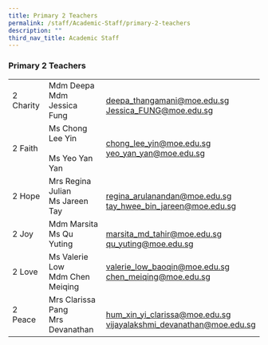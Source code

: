 ```yaml
---
title: Primary 2 Teachers
permalink: /staff/Academic-Staff/primary-2-teachers
description: ""
third_nav_title: Academic Staff
---
```

### Primary 2 Teachers

|  	|  	|  	|
|---	|---	|---	|
| 2 Charity 	| Mdm Deepa<br>Mdm Jessica Fung 	| <br>[deepa_thangamani@moe.edu.sg](mailto:deepa_thangamani@moe.edu.sg)<br>[Jessica_FUNG@moe.edu.sg](mailto:Jessica_FUNG@moe.edu.sg) 	|
| 2 Faith 	| Ms Chong Lee Yin<br><br>Ms Yeo Yan Yan 	| [chong_lee_yin@moe.edu.sg](mailto:chong_lee_yin@moe.edu.sg)<br>[yeo_yan_yan@moe.edu.sg](mailto:yeo_yan_yan@moe.edu.sg) 	|
| 2 Hope 	| Mrs Regina Julian<br>Ms Jareen Tay 	| <br>[regina_arulanandan@moe.edu.sg](mailto:regina_arulanandan@moe.edu.sg)<br>[tay_hwee_bin_jareen@moe.edu.sg](mailto:tay_hwee_bin_jareen@moe.edu.sg) 	|
| 2 Joy 	| Mdm Marsita<br>Ms Qu Yuting 	| <br>[marsita_md_tahir@moe.edu.sg](mailto:marsita_md_tahir@moe.edu.sg)<br>[qu_yuting@moe.edu.sg](mailto:gu_yuting@moe.edu.sg) 	|
| 2 Love 	| Ms Valerie Low<br>Mdm Chen Meiqing 	| [valerie_low_baoqin@moe.edu.sg](mailto:valerie_low_baoqin@moe.edu.sg)<br>[chen_meiqing@moe.edu.sg](mailto:chen_meiqing@moe.edu.sg) 	|
| 2 Peace 	| Mrs Clarissa Pang<br>Mrs Devanathan 	| <br>[hum_xin_yi_clarissa@moe.edu.sg](mailto:hum_xin_yi_clarissa@moe.edu.sg)<br>[vijayalakshmi_devanathan@moe.edu.sg](mailto:vijayalakshmi_devanathan@moe.edu.sg) 	|
